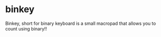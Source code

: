 # binkey
Binkey, short for binary keyboard is a small macropad that allows you to count using binary!!
